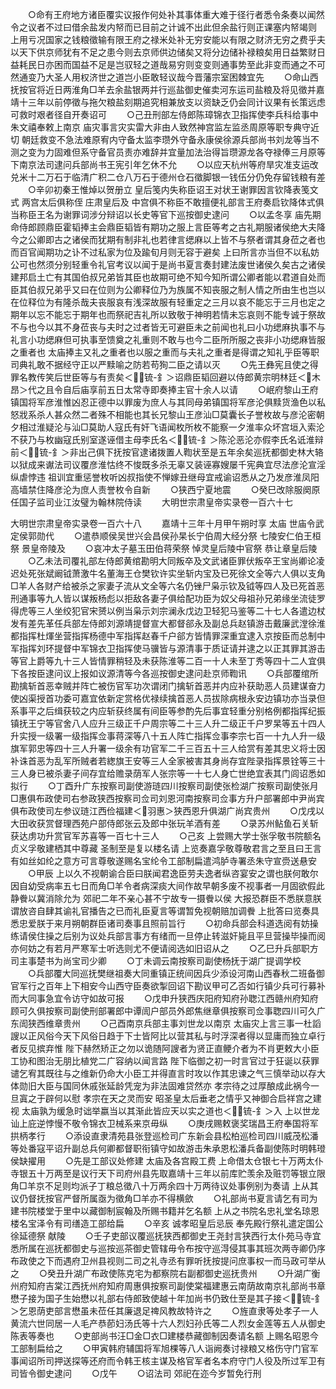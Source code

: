 <!-- { "loadSidebar": true } -->
　　○命有王府地方诸臣覆实议报作何处补其事体重大难于径行者悉令条奏以闻然令之议者不过曰借余盐发内帑而已目前之计诚不出此但余盐行则正课塞内帑竭则  上用亏况国家之钱粮徵输有限王府之禄米处补无穷安能以有限之财济无穷之费乎夫以天下供京师犹有不足之患今则去京师供边储矣又将分边储补禄粮矣用日益繁财日益耗民日亦困而国益不足是岂驭轻之道哉易穷则变变则通事势至此非变而通之不可然通变乃大圣人用权济世之道岂小臣敢轻议哉今晋藩宗室困棘宜先
　　○命山西抚按官将近日两淮角□羊去余盐银两并行巡盐御史催卖河东运司盐粮及将见徵并嘉靖十三年以前停徵与拖欠粮盐刻期追究相兼放支以资缺乏仍会同计议果有长策远虑可救时艰者径自开奏诏可
　　○己丑刑部左侍郎陈璋锦衣卫指挥使李兵科给事中朱文禧奉敕上南京  庙灾事言灾实雷大非由人致然神宫监左监丞周原等职专典守近切  朝廷救变不急法难原宥内守备太监李瓒外守备永康侯徐源兵部尚书刘龙等当不测之变为力固难但系守备官员责亦难辞并宜量加法治得旨瓒源龙各夺禄俸三月原等下南京法司逮问兵部尚书王宪引年乞休不允
　　○以应天杭州等府旱灾准支运改兑米十二万石于临清广积二仓八万石于德州仓石徵脚银一钱伍分仍免存留钱粮有差
　　○辛卯初秦王惟焯以贺册立  皇后笺内失称臣诏王对状王谢罪因言钦降表笺文式  两宫太后俱称侄  庄肃皇后及  中宫俱不称臣不敢擅便礼部言王府奏启钦降体式俱当称臣王名为谢罪词涉分辩诏以长史等官下巡按御史逮问
　　○以孟冬享  庙先期命侍郎顾鼎臣霍韬捧主会鼎臣韬皆有期功之服上言臣等考之古礼期服诸侯绝大夫降今之公卿即古之诸侯而犹期有制非礼也若律言缌麻以上皆不与祭者谓其身莅之者也而百官闻期功之讣不过私家为位及踰旬月则无容于避矣  上曰所言亦当但不以私妨公可也然须分别轻重令礼官考议以闻于是尚书夏言奏封建法废世诸侯久矣古之诸侯建邦启土亡有其国伯叔兄弟皆其臣也故期可绝不知今知所谓公卿者能以君道自处而臣其伯叔兄弟乎又曰在位则为公卿释位乃为族属不知丧服之制人情之所由生也岂以在位释位为有隆杀哉夫丧服哀有浅深故服有轻重定之三月以哀不能忘于三月也定之期年以忘不能忘于期年也而祭祀吉礼所以致敬于神明若情未忘哀则不能专诚于祭故不与也今以其不身莅丧与夫时之过者皆无可避臣未之前闻也礼曰小功缌麻执事不与礼言小功缌麻但可执事至馈奠之礼重则不敢与也今二臣所所服之丧非小功缌麻皆服之重者也  太庙捧主又礼之重者也以服之重而与夫礼之重者是得谓之知礼乎臣等职司典礼敢不据经守正以严黩喻之防若苟狥二臣之请以灭
　　○先王彝宪且使之得罪名教传笑后世臣等与有责矣＜锍-釒＞诏鼎臣韬回避以侍郎黄宗明林廷＜木昂＞代之且令自后庙享前五日太常寺即奏捧主官十余人以请
　　○岷府黎山王府镇国将军彦淮惟凶忍正德中以罪废为庶人与其同母弟镇国将军彦沦俱黩货渔色以私怒戕系杀人甚众然二者殊不相能也其长兄黎山王彦汕□莫囊长子誉枚故与彦沦密朝夕相过淮疑沦与汕□莫助人寇氏有奸飞语闻枚所枚不能察一夕淮率众坏宫垣入索沦不获乃与枚幽寇氏别室遂诬借主母李氏名＜锍-釒＞陈沦恶沦亦假李氏名诋淮辩前＜锍-釒＞非出己俱下抚按官逮诸拨置人鞫状至是五年余矣巡抚都御史林大辂以狱成来谳法司议覆彦淮怙终不悛既多杀无辜又装诬寡嫂屡千宪典宜尽法彦沦宣淫纵虐悖违  祖训宜重惩誉枚听凶叔指使不惮嫁丑继母宜戒谕诏悉从之乃发彦淮凤阳高墙禁住降彦沦为庶人责誉枚令自新
　　○狭西宁夏地震
　　○癸巳改除服阕原任国子监司业江汝璧为翰林院侍读
　　大明世宗肃皇帝实录卷一百六十七


大明世宗肃皇帝实录卷一百六十八
　　嘉靖十三年十月甲午朔时享  太庙  世庙令武定侯郭勋代
　　○遣恭顺侯吴世兴会昌侯孙杲长宁伯周大经分祭  七陵安仁伯王桓祭  景皇帝陵及
　　○哀冲太子墓玉田伯蒋荣祭  悼灵皇后陵中官祭  恭让章皇后陵
　　○乙未法司覆礼部左侍郎黄绾勘明大同叛卒及文武诸臣罪伏叛卒王宝尚卿论凌迟处死张斌阚钺萧激牛名董海王仓樊钦许实坐斩内宝及已死徐文全等六人俱以支角□羊人各财产给被杀之家妻子流从文全等六名仍锉尸枭示钦及钺等四人及已死首恶刑通事等九人皆以谋叛杨彪以拒敌各妻子俱给配功臣为奴父母祖孙兄弟缘坐流徒罗得虎等三人坐绞犯官宋赟以例当枭示刘宗澜永戊边卫轻犯马鉴等二十七人各遣边杖发有差先革任兵部左侍郎刘源靖提督宣大都督郤永及副总兵赵镇游击戴廉武漟徐淮都指挥杜煇坐营指挥杨德中军指挥赵春千户郤方皆情罪深重宜逮入京按臣而总制中军指挥刘环提督中军锦衣卫指挥使马骥皆与源清事于质证请并逮之以正其罪其游击等官上爵等九十三人皆情罪稍轻及未获陈淮等二百一十人未至丁秀等四十二人宜俱下各按臣逮问议上报如议源清等今各巡按御史逮问赴京师鞫讯
　　○兵部覆绾所勘擒斩首恶幸贼并阵亡被伤官军功次谓闭门擒斩首恶并内应补获助恶人员建谋奋力使凶渠授首功委可嘉宜依新定赏格优禄续擒首恶人员拔除病根永安边镇功亦当录但系事平之后缉获较之内应斩获终属有间臣等参酌先后事宜轻重分别格例都指挥纪振镇抚王宁等官舍八人应升三级正千户周宗等二十三人升二级正千户罗杲等五十四人升实授一级署一级指挥佥事蒋深等八十五人阵亡指挥佥事李宗七百一十九人升一级旗军郭忠等四十三人升署一级余有功官军二千三百五十三人给赏有差其忠义将士因补诛首恶为乱军所贼者若緫旗王安等三人全家被害其身尚存宜陛录指挥景铨等三十三人身已被杀妻子间存宜给赡录荫军人张宗等一十七人身亡世绝宜表其门闾诏悉如拟行
　　○丁酉升广东按察司副使游琏四川按察司副使张检湖广按察司副使张月□惠俱布政使司右参政狭西按察司佥司刘恩河南按察司佥事方升户部署郎中尹尚宾俱布政使司左参议琏江西俭福建＜羽惠＞狭西恩升俱湖广尚宾贵州
　　○戊戌以大田收获赏督理西苑户部侍郎张云及郎中张玩羊酒有差
　　○录苏州鲇鱼石关斩获达虏功升赏官军苏喜等一百七十三人
　　○己亥  上尝赐大学士张孚敬书院额名贞义孚敬建栖其中尊藏  圣制至是复以楼名请  上览奏嘉孚敬尊敬君言之至且曰王言有如丝如纶之意方可言尊敬遂赐名宝纶令工部制扁遣鸿胪寺署丞朱守宣赍送悬安
　　○甲辰  上以久不视朝谕合臣曰朕闻君逸臣劳夫逸者纵咨宴安之谓也朕何敢尔因自幼受病率五七日而角□羊令者病深痰大间作故早朝多废不视事者一月固欲假此静餋以冀消除允为  郊祀二年不亲心甚不宁故专一摄餋以侯  大报恐群臣不悉朕意朕谓放咨自肆其谕礼官播告之已而礼臣夏言等谓暂免视朝赔加调餋  上批答曰览奏具悉忠爱朕于来月朔朝群臣诸司奏事且照前旨行
　　○初命兵部会科道选阅有妨操练请侯住操之后别为议处兵部言事方有绪而一旦停止转滋奸毙且平旦营操毕操而阅亦何妨之有若月严寒军士听选则尤不便请阅选如旧诏从之
　　○乙巳升兵部职方司主事楚书为尚宝司少卿
　　○丁未调云南按察司副使杨抚于湖广提调学校
　　○兵部覆大同巡抚樊继祖奏大同重镇正统间因兵少添设河南山西春秋二班备御官军行之百年上下相安今山西守臣奏欲掣回诏下勘议甲可乙否如行镇少兵可行募补而大同事急宜令访守如故可报
　　○戊申升狭西庆阳府知府孙聦江西赣州府知府顾可久俱按察司副使刑部署郎中谭訚户部员外郎焦继章俱按察司佥事聦四川可久广东訚狭西维章贵州
　　○己酉南京兵部主事刘世龙以南京  太庙灾上言三事一杜謟謏以正风俗今天下风俗日趋于下士皆阿比以营其私与时浮深者得以显庸而独立卓行者反见摈弃惟  陛下赫然矫正之勿以诡随阿謏者为贤正直鲠介者为不肖更敕大小臣工协和图治无朋比植党二广容纳以闻言路  陛下临御之初一时言官过于狂诞以获罪谴乞宥其既往与之维新仍命大小臣工并得直言时攻以作其忠谏之气三慎举动以存大体勋旧大臣与国同休戚张延龄凭宠为非法固难贷然亦  孝宗待之过厚酿成此祸今一旦寘之于辟何以慰  孝宗在天之灵而安  昭圣皇太后垂老之情乎又神御合启祥宫之建视  太庙孰为缓急时诎举嬴当以其渐此皆应天以实之道也＜锍-釒＞入  上以世龙讪上庇逆悖慢不敬令锦衣卫械系来京毋纵
　　○庚戌赐敕褒奖瑞昌王府奉国将军拱柄孝行
　　○添设直隶清苑县张登巡检司广东新会县松柏巡检司四川威茂松潘等处番寇平诏升副总兵何卿都督职衔镇守如故游击朱承恩松潘兵备副使陈时明韩璒侯缺擢用
　　○先是工部议处修建  太庙及各宫殿工费  上命借太仓银七十万两太仆寺银五十万两至是议行天下司府州县先取嘉靖十三年以前库贮羡余及赃罚等银立限角□羊京不足则均派子丁粮总徵八十万两余四十万两待议处事例别为奏请  上从其议仍督抚按官严督所属亟为徵角□羊亦不得横歛
　　○礼部尚书夏言请乞有司为建书院楼堂于里中以藏御制宸翰及所赐书籍并乞名额  上从之书院名忠礼堂名琼恩楼名宝泽令有司缮造工部给扁
　　○辛亥  诚孝昭皇后忌辰  奉先殿行祭礼遣定国公徐延德祭  献陵
　　○壬子吏部议覆巡抚狭西都御史王尧封言狭西行太仆苑马寺宜悉所属在巡抚都御史与巡按巡茶御史管辖毋令布按守巡淂侵其事其班次两寺卿仍序布政使之下而遇府卫州县视则二司之礼寺丞有罪听抚按提问庶事权一而马政可举从之
　　○癸丑升湖广布政使陈克宅为都察院右副都御史巡抚贵州
　　○升湖广衡州府知府吉棠江西抚州府知府周惠俱按察司副使棠福建惠云南荫故南京礼部尚书章懋子接为国子生始懋以礼部右侍郎致使越十年加尚书仍致仕至是其子接＜锍-釒＞乞恩荫吏部言懋虽未莅任其廉退足禆风教故特许之
　　○旌直隶等处孝子一人黄流六世同居一人毛产恭莭妇汤氏等十六人烈妇孙氏等二人烈女金莲等五人从御史陈表等奏也
　　○吏部尚书汪□金□衣□建楼恭藏御制因奏请名额  上赐名昭恩今工部制扁给之
　　○甲寅韩府辅国将军旭棵等八人诣阙奏讨禄粮又格伤守门官军事闻诏所司押送探等还府而令韩王核主谋及格官军者名本府守门人役及所过军卫有司皆令御史逮问
　　○戊午
　　○诏法司  郊祀在迩今岁暂免行刑
